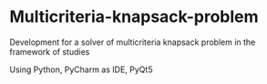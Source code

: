 # Multicriteria-knapsack-problem
Development for a solver of multicriteria knapsack problem in the framework of studies

Using Python, PyCharm as IDE, PyQt5
